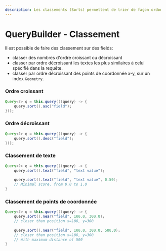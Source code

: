 ```yaml
---
description: Les classements (Sorts) permettent de trier de façon ordonnée
---
```


# QueryBuilder - Classement

Il est possible de faire des classement sur des fields:

* classer des nombres d'ordre croissant ou décroissant
* classer par ordre décroissant les textes les plus similaires à celui spécifié dans la requête.
* classer par ordre décroissant des points de coordonnée x-y, sur un index `Geometry`.

### &#x20;Ordre croissant

```java
Query<?> q = this.query(((query) -> {
    query.sort().asc("field");
}));
```

### Ordre décroissant

```java
Query<?> q = this.query(((query) -> {
    query.sort().desc("field");
}));
```

### Classement de texte

```java
Query<?> q = this.query(((query) -> {
    query.sort().text("field", "text value");
    
    query.sort().text("field", "text value", 0.50);
    // Minimal score, from 0.0 to 1.0
}
```

### Classement de points de coordonnée

```java
Query<?> q = this.query(((query) -> {
    query.sort().near("field", 100.0, 300.0);
    // closer than position x=100, y=300
    
    query.sort().near("field", 100.0, 300.0, 500.0);
    // closer than position x=100, y=300
    // With maximum distance of 500
}
```
